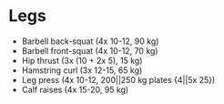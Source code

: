 # Legs
* Barbell back-squat (4x 10-12, 90 kg)
* Barbell front-squat (4x 10-12, 70 kg)
* Hip thrust (3x (10 + 2x 5), 15 kg)
* Hamstring curl (3x 12-15, 65 kg)
* Leg press (4x 10-12, 200||250 kg plates {4||5x 25})
* Calf raises (4x 15-20, 95 kg)
